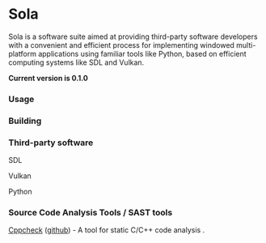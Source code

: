 # Sola

Sola is a software suite aimed at providing third-party software developers with a convenient and efficient process for implementing windowed multi-platform applications using familiar tools like Python, based on efficient computing systems like SDL and Vulkan.

**Current version is 0.1.0**

### Usage

### Building

### Third-party software

SDL

Vulkan

Python

### Source Code Analysis Tools / SAST tools

[Cppcheck](https://cppcheck.sourceforge.io/) ([github](https://github.com/danmar/cppcheck)) - A tool for static C/C++ code analysis .
